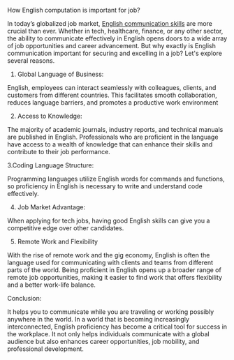 How English computation is important for job?

In today’s globalized job market, <a href="https://britishlanguage.in/">English communication skills</a> are more crucial than ever. Whether in tech, healthcare, finance, or any other sector, the ability to communicate effectively in English opens doors to a wide array of job opportunities and career advancement. But why exactly is English communication important for securing and excelling in a job? Let's explore several reasons.

1. Global Language of Business:

English, employees can interact seamlessly with colleagues, clients, and customers from different countries. This facilitates smooth collaboration, reduces language barriers, and promotes a productive work environment

2. Access to Knowledge:

The majority of academic journals, industry reports, and technical manuals are published in English. Professionals who are proficient in the language have access to a wealth of knowledge that can enhance their skills and contribute to their job performance.

3.Coding Language Structure:

Programming languages utilize English words for commands and functions, so proficiency in English is necessary to write and understand code effectively.

4. Job Market Advantage:

When applying for tech jobs, having good English skills can give you a competitive edge over other candidates.

5. Remote Work and Flexibility

With the rise of remote work and the gig economy, English is often the language used for communicating with clients and teams from different parts of the world. Being proficient in English opens up a broader range of remote job opportunities, making it easier to find work that offers flexibility and a better work-life balance.

Conclusion:

It helps you to communicate while you are traveling or working possibly anywhere in the world. In a world that is becoming increasingly interconnected, English proficiency has become a critical tool for success in the workplace. It not only helps individuals communicate with a global audience but also enhances career opportunities, job mobility, and professional development.
